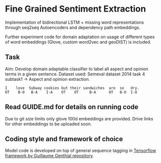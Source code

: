# Fine Grained Sentiment Extraction

Implementation of bidirectional LSTM + missing word representations through seq2seq Autoencoders and dependency path embeddings. 

Further experiment code for domain adaptation on usage of different types of word embeddings (Glove, custom word2vec and geoDIST) is included. 


## Task

Aim: Develop domain adaptable classifier to label all aspect and opinion terms in a given sentence. Dataset used: Semeval dataset 2014 task 4 subtask1 -> Aspect and opinion extraction. 

```
I    love  Subway cookies but their sandwiches  are  so   dry.
OT    B-O   B-A    I-A    OT    OT     B-A      OT   B-O  I-O
```

## Read GUIDE.md for details on running code
Due to git size limits only glove 100d embeddings are provided. Drive links for other embeddings to be uploaded soon. 


## Coding style and framework of choice
Model code is developed on top of general sequence tagging in [Tensorflow framework by Guillaume Genthial repository](https://github.com/guillaumegenthial/sequence_tagging).
